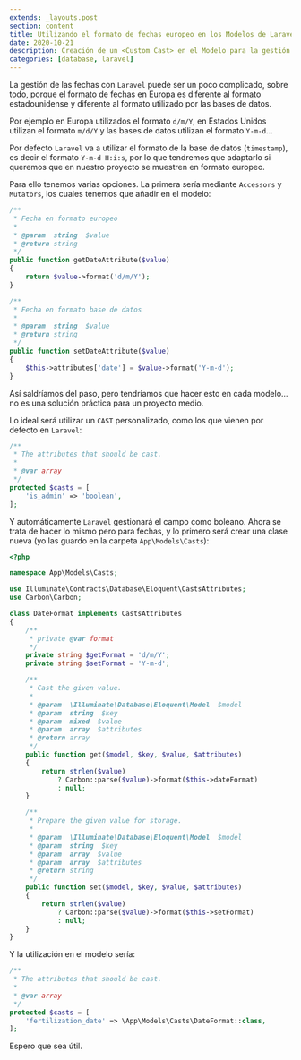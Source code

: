 ```yaml
---
extends: _layouts.post
section: content
title: Utilizando el formato de fechas europeo en los Modelos de Laravel
date: 2020-10-21
description: Creación de un <Custom Cast> en el Modelo para la gestión del formato de fechas en Laravel de forma automática.
categories: [database, laravel]
---
```


La gestión de las fechas con `Laravel` puede ser un poco complicado, sobre todo, porque el formato de fechas en Europa es diferente al formato estadounidense y diferente al formato utilizado por las bases de datos.

Por ejemplo en Europa utilizados el formato `d/m/Y`, en Estados Unidos utilizan el formato `m/d/Y` y las bases de datos utilizan el formato `Y-m-d`...

Por defecto `Laravel` va a utilizar el formato de la base de datos (`timestamp`), es decir el formato `Y-m-d H:i:s`, por lo que tendremos que adaptarlo si queremos que en nuestro proyecto se muestren en formato europeo.

Para ello tenemos varias opciones. La primera sería mediante `Accessors` y `Mutators`, los cuales tenemos que añadir en el modelo:

```php
/**
 * Fecha en formato europeo
 *
 * @param  string  $value
 * @return string
 */
public function getDateAttribute($value)
{
    return $value->format('d/m/Y');
}

/**
 * Fecha en formato base de datos
 *
 * @param  string  $value
 * @return string
 */
public function setDateAttribute($value)
{
    $this->attributes['date'] = $value->format('Y-m-d');
}
```

Así saldríamos del paso, pero tendríamos que hacer esto en cada modelo... no es una solución práctica para un proyecto medio.

Lo ideal será utilizar un `CAST` personalizado, como los que vienen por defecto en `Laravel`:

```php
/**
 * The attributes that should be cast.
 *
 * @var array
 */
protected $casts = [
    'is_admin' => 'boolean',
];
```

Y automáticamente `Laravel` gestionará el campo como boleano. Ahora se trata de hacer lo mismo pero para fechas, y lo primero será crear una clase nueva (yo las guardo en la carpeta `App\Models\Casts`):

```php
<?php

namespace App\Models\Casts;

use Illuminate\Contracts\Database\Eloquent\CastsAttributes;
use Carbon\Carbon;

class DateFormat implements CastsAttributes
{
    /**
     * private @var format
     */
    private string $getFormat = 'd/m/Y';
    private string $setFormat = 'Y-m-d';

    /**
     * Cast the given value.
     *
     * @param  \Illuminate\Database\Eloquent\Model  $model
     * @param  string  $key
     * @param  mixed  $value
     * @param  array  $attributes
     * @return array
     */
    public function get($model, $key, $value, $attributes)
    {
        return strlen($value)
            ? Carbon::parse($value)->format($this->dateFormat)
            : null;
    }

    /**
     * Prepare the given value for storage.
     *
     * @param  \Illuminate\Database\Eloquent\Model  $model
     * @param  string  $key
     * @param  array  $value
     * @param  array  $attributes
     * @return string
     */
    public function set($model, $key, $value, $attributes)
    {
        return strlen($value)
            ? Carbon::parse($value)->format($this->setFormat)
            : null;
    }
}
```

Y la utilización en el modelo sería:

```php
/**
 * The attributes that should be cast.
 *
 * @var array
 */
protected $casts = [
    'fertilization_date' => \App\Models\Casts\DateFormat::class,
];
```

Espero que sea útil.

